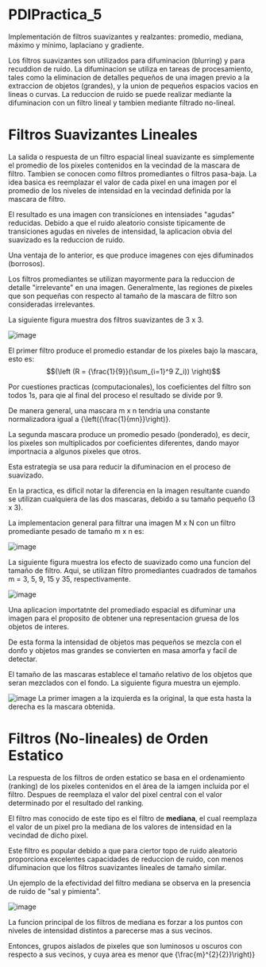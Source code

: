 # PDIPractica_5
Implementación de filtros suavizantes y realzantes: promedio, mediana, máximo y mínimo, laplaciano y gradiente.

Los filtros suavizantes son utilizados para difuminacion (blurring) y para recuddion de ruido.
La difuminacion se utiliza en tareas de procesamiento, tales como la eliminacion de detalles pequeños de una imagen previo a la extraccion de objetos (grandes), y la union de pequeños espacios vacios en lineas o curvas.
La reduccion de ruido se puede realizar mediante la difuminacion con un filtro lineal y tambien mediante filtrado no-lineal.

# Filtros Suavizantes Lineales
La salida o respuesta de un filtro espacial lineal suavizante es simplemente el promedio de los pixeles contenidos en la vecindad de la mascara de filtro. Tambien se conocen como filtros promediantes o filtros pasa-baja.
La idea basica es reemplazar el valor de cada pixel en una imagen por el promedio de los niveles de intensidad en la vecindad definida por la mascara de filtro.

El resultado es una imagen con transiciones en intensiades "agudas" reducidas. Debido a que el ruido aleatorio consiste tipicamente de transiciones agudas en niveles de intensidad, la aplicacion obvia del suavizado es la reduccion de ruido.

Una ventaja de lo anterior, es que produce imagenes con ejes difuminados (borrosos).

Los filtros promediantes se utilizan mayormente para la reduccion de detalle "irrelevante" en una imagen. Generalmente, las regiones de pixeles que son pequeñas con respecto al tamaño de la mascara de filtro son consideradas irrelevantes.

La siguiente figura muestra dos filtros suavizantes de 3 x 3.

![image](https://github.com/user-attachments/assets/bd5a05bb-80c9-441c-9bf7-bda4f136c05d)

El primer filtro produce el promedio estandar de los pixeles bajo la mascara, esto es:
$$(\left (R = {\frac{1}{9}}(\sum_{i=1}^9 Z_i)) \right)$$

Por cuestiones practicas (computacionales), los coeficientes del filtro son todos 1s, para qie al final del proceso el resultado se divide por 9.

De manera general, una mascara m x n tendria una constante normalizadora igual a {\left({\frac{1}{mn}}\right)}.

La segunda mascara produce un promedio pesado (ponderado), es decir, los pixeles son multiplicados por coeficientes diferentes, dando mayor importnacia a algunos pixeles que otros.

Esta estrategia se usa para reducir la difuminacion en el proceso de suavizado.

En la practica, es dificil notar la diferencia en la imagen resultante cuando se utilizan cualquiera de las dos mascaras, debido a su tamaño pequeño (3 x 3).

La implementacion general para filtrar una imagen M x N con un filtro promediante pesado de tamaño m x n es:

![image](https://github.com/user-attachments/assets/b0b66796-29f7-4822-9ade-95705fc33260)

La siguiente figura muestra los efecto de suavizado como una funcion del tamaño de filtro. Aqui, se utilizan filtro promediantes cuadrados de tamaños m = 3, 5, 9, 15 y 35, respectivamente.

![image](https://github.com/user-attachments/assets/40fe7d13-6890-4783-a411-7d46c3a231af)

Una aplicacion importatnte del promediado espacial es difuminar una imagen para el proposito de obtener una representacion gruesa de los objetos de interes.

De esta forma la intensidad de objetos mas pequeños se mezcla con el donfo y objetos mas grandes se convierten en masa amorfa y facil de detectar.

El tamaño de las mascaras establece el tamaño relativo de los objetos que seran mezclados con el fondo. La siguiente figura muestra un ejemplo.

![image](https://github.com/user-attachments/assets/fdbe17ad-7fc3-47eb-a758-c19500db71bb)
La primer imagen a la izquierda es la original, la que esta hasta la derecha es la mascara obtenida.

# Filtros (No-lineales) de Orden Estatico

La respuesta de los filtros de orden estatico se basa en el ordenamiento (ranking) de los pixeles contenidos en el área de la iamgen incluida por el filtro. Despues de reemplaza el valor del pixel central con el valor determinado por el resultado del ranking.

El filtro mas conocido de este tipo es el filtro de **mediana**, el cual reemplaza el valor de un pixel pro la mediana de los valores de intensidad en la vecindad de dicho pixel.

Este filtro es popular debido a que para ciertor topo de ruido aleatorio proporciona excelentes capacidades de reduccion de ruido, con menos difuminacion que los filtros suavizantes lineales de tamaño similar.

Un ejemplo de la efectividad del filtro mediana se observa en la presencia de ruido de "sal y pimienta".

![image](https://github.com/user-attachments/assets/0620baba-7e1b-48da-8278-cedc8eb0ec85)

La funcion principal de los filtros de mediana es forzar a los puntos con niveles de intensidad distintos a parecerse mas a sus vecinos.

Entonces, grupos aislados de pixeles que son luminosos u oscuros con respecto a sus vecinos, y cuya area es menor que {\frac{m}^{2}{2}}\right)}
